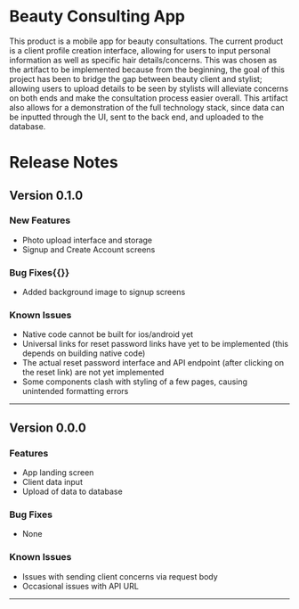 ﻿# Beauty Consulting App
This product is a mobile app for beauty consultations. The current product is a client profile creation interface, allowing for users to input personal information as well as specific hair details/concerns. This was chosen as the artifact to be implemented because from the beginning, the goal of this project has been to bridge the gap between beauty client and stylist; allowing users to upload details to be seen by stylists will alleviate concerns on both ends and make the consultation process easier overall. This artifact also allows for a demonstration of the full technology stack, since data can be inputted         through the UI, sent to the back end, and uploaded to the database.

# Release Notes
## Version 0.1.0

### New Features
* Photo upload interface and storage
* Signup and Create Account screens

### Bug Fixes{{}}
* Added background image to signup screens

### Known Issues
* Native code cannot be built for ios/android yet
* Universal links for reset password links have yet to be implemented (this depends on building native code)
* The actual reset password interface and API endpoint (after clicking on the reset link) are not yet implemented
* Some components clash with styling of a few pages, causing unintended formatting errors
----

## Version 0.0.0
### Features
* App landing screen
* Client data input
* Upload of data to database

### Bug Fixes
* None

### Known Issues
* Issues with sending client concerns via request body
* Occasional issues with API URL
----